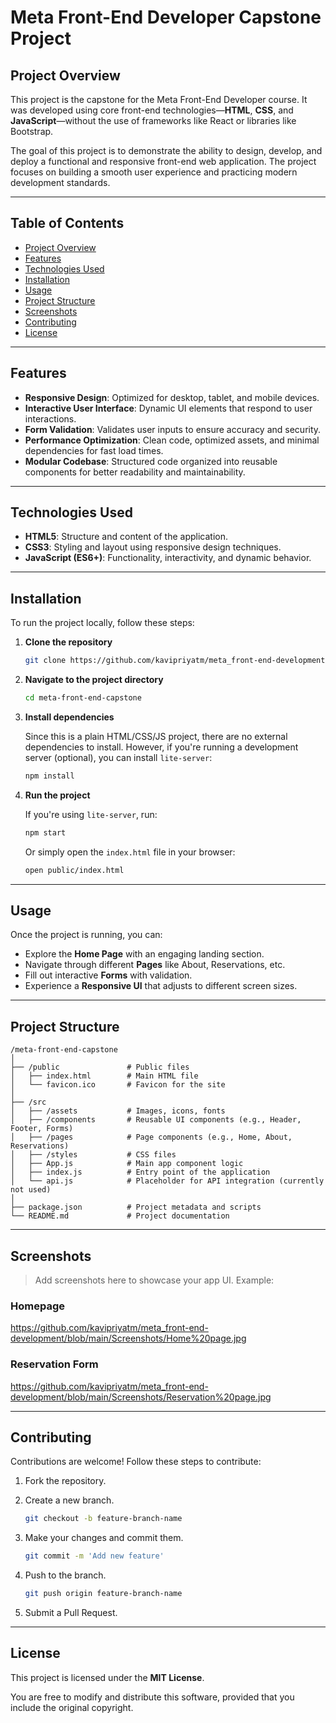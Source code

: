 # Meta Front-End Developer Capstone Project

## Project Overview

This project is the capstone for the Meta Front-End Developer course. It was developed using core front-end technologies—**HTML**, **CSS**, and **JavaScript**—without the use of frameworks like React or libraries like Bootstrap.

The goal of this project is to demonstrate the ability to design, develop, and deploy a functional and responsive front-end web application. The project focuses on building a smooth user experience and practicing modern development standards.

---

## Table of Contents

- [Project Overview](#project-overview)
- [Features](#features)
- [Technologies Used](#technologies-used)
- [Installation](#installation)
- [Usage](#usage)
- [Project Structure](#project-structure)
- [Screenshots](#screenshots)
- [Contributing](#contributing)
- [License](#license)

---

## Features

- **Responsive Design**: Optimized for desktop, tablet, and mobile devices.
- **Interactive User Interface**: Dynamic UI elements that respond to user interactions.
- **Form Validation**: Validates user inputs to ensure accuracy and security.
- **Performance Optimization**: Clean code, optimized assets, and minimal dependencies for fast load times.
- **Modular Codebase**: Structured code organized into reusable components for better readability and maintainability.

---

## Technologies Used

- **HTML5**: Structure and content of the application.
- **CSS3**: Styling and layout using responsive design techniques.
- **JavaScript (ES6+)**: Functionality, interactivity, and dynamic behavior.

---

## Installation

To run the project locally, follow these steps:

1. **Clone the repository**

   ```bash
   git clone https://github.com/kavipriyatm/meta_front-end-development.git
   ```

2. **Navigate to the project directory**

   ```bash
   cd meta-front-end-capstone
   ```

3. **Install dependencies**

   Since this is a plain HTML/CSS/JS project, there are no external dependencies to install. However, if you're running a development server (optional), you can install `lite-server`:

   ```bash
   npm install
   ```

4. **Run the project**

   If you're using `lite-server`, run:

   ```bash
   npm start
   ```

   Or simply open the `index.html` file in your browser:

   ```bash
   open public/index.html
   ```

---

## Usage

Once the project is running, you can:

- Explore the **Home Page** with an engaging landing section.
- Navigate through different **Pages** like About, Reservations, etc.
- Fill out interactive **Forms** with validation.
- Experience a **Responsive UI** that adjusts to different screen sizes.

---

## Project Structure

```
/meta-front-end-capstone
│
├── /public               # Public files
│   ├── index.html        # Main HTML file
│   └── favicon.ico       # Favicon for the site
│
├── /src
│   ├── /assets           # Images, icons, fonts
│   ├── /components       # Reusable UI components (e.g., Header, Footer, Forms)
│   ├── /pages            # Page components (e.g., Home, About, Reservations)
│   ├── /styles           # CSS files
│   ├── App.js            # Main app component logic
│   ├── index.js          # Entry point of the application
│   └── api.js            # Placeholder for API integration (currently not used)
│
├── package.json          # Project metadata and scripts
└── README.md             # Project documentation
```

---

## Screenshots

> Add screenshots here to showcase your app UI. Example:

### Homepage
https://github.com/kavipriyatm/meta_front-end-development/blob/main/Screenshots/Home%20page.jpg

### Reservation Form

https://github.com/kavipriyatm/meta_front-end-development/blob/main/Screenshots/Reservation%20page.jpg

---

## Contributing

Contributions are welcome! Follow these steps to contribute:

1. Fork the repository.
2. Create a new branch.

   ```bash
   git checkout -b feature-branch-name
   ```

3. Make your changes and commit them.

   ```bash
   git commit -m 'Add new feature'
   ```

4. Push to the branch.

   ```bash
   git push origin feature-branch-name
   ```

5. Submit a Pull Request.

---

## License

This project is licensed under the **MIT License**.

You are free to modify and distribute this software, provided that you include the original copyright.


